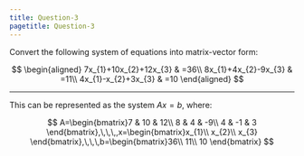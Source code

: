 ```yaml
---
title: Question-3
pagetitle: Question-3
---
```


Convert the following system of equations into matrix-vector form:

$$
\begin{aligned}
7x_{1}+10x_{2}+12x_{3} & =36\\
8x_{1}+4x_{2}-9x_{3} & =11\\
4x_{1}-x_{2}+3x_{3} & =10
\end{aligned}
$$


------------------------------------------------------------------------

This can be represented as the system $Ax=b$, where:

$$
A=\begin{bmatrix}7 & 10 & 12\\
8 & 4 & -9\\
4 & -1 & 3
\end{bmatrix},\,\,\,,x=\begin{bmatrix}x_{1}\\
x_{2}\\
x_{3}
\end{bmatrix},\,\,\,b=\begin{bmatrix}36\\
11\\
10
\end{bmatrix}
$$

